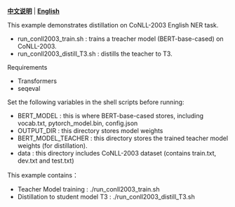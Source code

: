 [**中文说明**](README_ZH.md) | [**English**](README.md)

This example demonstrates distillation on CoNLL-2003 English NER task.

* run_conll2003_train.sh : trains a treacher model (BERT-base-cased) on CoNLL-2003.
* run_conll2003_distill_T3.sh : distills the teacher to T3.

Requirements

* Transformers
* seqeval

Set the following variables in the shell scripts before running:

* BERT_MODEL : this is where BERT-base-cased stores, including vocab.txt, pytorch_model.bin, config.json
* OUTPUT_DIR : this directory stores model weights
* BERT_MODEL_TEACHER : this directory stores the trained teacher model weights (for distillation).
* data : this directory includes CoNLL-2003 dataset (contains train.txt, dev.txt and test.txt)

This example contains：

* Teacher Model training : ./run_conll2003_train.sh
* Distillation to student model T3 : ./run_conll2003_distill_T3.sh
